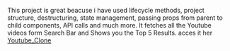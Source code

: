 This project is great beacuse i have used lifecycle methods, project structure, destructuring, state management, passing props from parent to child components, API calls and much more. It fetches all the Youtube videos form Search Bar and Shows you the Top 5 Results.
acces it her <a href="https://youtube-clone-hrk.netlify.app/">Youtube_Clone</a>
